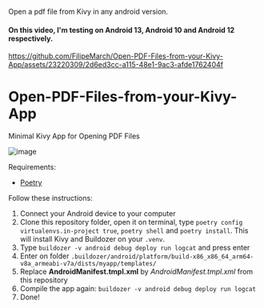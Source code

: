 Open a pdf file from Kivy in any android version.

#### On this video, I'm testing on Android 13, Android 10 and Android 12 respectively.
https://github.com/FilipeMarch/Open-PDF-Files-from-your-Kivy-App/assets/23220309/2d6ed3cc-a115-48e1-9ac3-afde1762404f


# Open-PDF-Files-from-your-Kivy-App
Minimal Kivy App for Opening PDF Files 

![image](https://user-images.githubusercontent.com/23220309/120886792-1e734780-c5c6-11eb-982d-5a6cecb60d4a.png)

Requirements:
- [Poetry](https://python-poetry.org/docs/)

Follow these instructions:

1) Connect your Android device to your computer
2) Clone this repository folder, open it on terminal, type `poetry config virtualenvs.in-project true`, `poetry shell` and `poetry install`. This will install Kivy and Buildozer on your `.venv`.
3) Type `buildozer -v android debug deploy run logcat` and press enter
4) Enter on folder `.buildozer/android/platform/build-x86_x86_64_arm64-v8a_armeabi-v7a/dists/myapp/templates/`
5) Replace **AndroidManifest.tmpl.xml** by *AndroidManifest.tmpl.xml* from this repository
6) Compile the app again: `buildozer -v android debug deploy run logcat`
7) Done!
